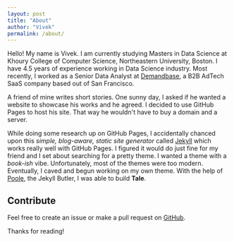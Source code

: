 ```yaml
---
layout: post
title: "About"
author: "Vivek"
permalink: /about/
---
```


Hello! My name is Vivek. I am currently studying Masters in Data Science at Khoury College of Computer Science, Northeastern University, Boston. I have 4.5 years of experience working in Data Science industry. Most recently, I worked as a Senior Data Analyst at [Demandbase](https://www.demandbase.com), a B2B AdTech SaaS company based out of San Francisco.

A friend of mine writes short stories. One sunny day, I asked if he wanted a website to showcase his works and he agreed. I decided to use GitHub Pages to host his site. That way he wouldn't have to buy a domain and a server.

While doing some research up on GitHub Pages, I accidentally chanced upon this _simple, blog-aware, static site generator_ called [Jekyll](https://jekyllrb.com/) which works really well with GitHub Pages. I figured it would do just fine for my friend and I set about searching for a pretty theme. I wanted a theme with a _book-ish_ vibe. Unfortunately, most of the themes were too modern. Eventually, I caved and begun working on my own theme. With the help of [Poole](https://github.com/poole/poole), the Jekyll Butler, I was able to build **Tale**.

## Contribute
Feel free to create an issue or make a pull request on [GitHub](https://github.com/chesterhow/tale).

Thanks for reading!
